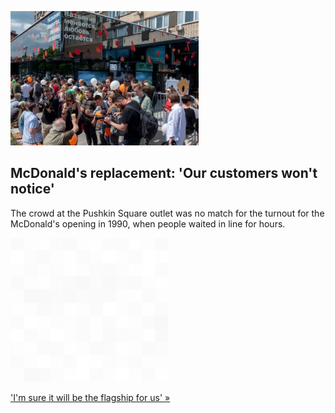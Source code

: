 
![McDonald's replacement: 'Our customers won't notice'](./20220612175917.png)
## McDonald's replacement: 'Our customers won't notice'

The crowd at the Pushkin Square outlet was no match for the turnout for the McDonald's opening in 1990, when people waited in line for hours.

![pic](../square_bg.png)

['I'm sure it will be the flagship for us' »](https://www.yahoo.com/finance/news/mcdonalds-successor-opens-moscow-111449820.html)
